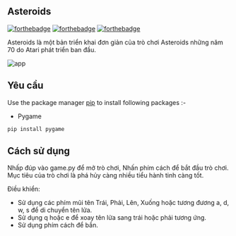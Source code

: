 ## Asteroids

[![forthebadge](https://forthebadge.com/images/badges/built-with-love.svg)](https://forthebadge.com)
[![forthebadge](https://forthebadge.com/images/badges/built-with-swag.svg)](https://forthebadge.com)
[![forthebadge](https://forthebadge.com/images/badges/made-with-python.svg)](https://forthebadge.com)

Asteroids là một bản triển khai đơn giản của trò chơi Asteroids những năm 70 do Atari phát triển ban đầu.

![app](https://github.com/user-attachments/assets/d255b94a-9485-4133-855c-1c9ebaecbb50)

## Yêu cầu

Use the package manager [pip](https://pip.pypa.io/en/stable/) to install following packages :-
* Pygame

```bash
pip install pygame
```

## Cách sử dụng

Nhấp đúp vào game.py để mở trò chơi, Nhấn phím cách để bắt đầu trò chơi. Mục tiêu của trò chơi là phá hủy càng nhiều tiểu hành tinh càng tốt.

Điều khiển:
* Sử dụng các phím mũi tên Trái, Phải, Lên, Xuống hoặc tương đương a, d, w, s để di chuyển tên lửa.
* Sử dụng q hoặc e để xoay tên lửa sang trái hoặc phải tương ứng.
* Sử dụng phím cách để bắn.
